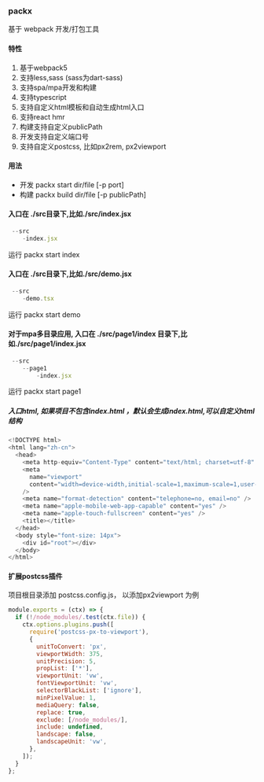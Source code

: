 ### packx

基于 webpack 开发/打包工具

#### 特性
1. 基于webpack5
2. 支持less,sass (sass为dart-sass)
3. 支持spa/mpa开发和构建
4. 支持typescript 
5. 支持自定义html模板和自动生成html入口
6. 支持react hmr
7. 构建支持自定义publicPath
8. 开发支持自定义端口号
9. 支持自定义postcss, 比如px2rem, px2viewport

#### 用法

- 开发 packx start dir/file [-p port]
- 构建 packx build dir/file [-p publicPath]


#### 入口在 ./src目录下,比如./src/index.jsx

```js
 --src
    -index.jsx
```

运行 packx start index

#### 入口在 ./src目录下,比如./src/demo.jsx

```js
 --src
    -demo.tsx
```

运行 packx start demo


#### 对于mpa多目录应用, 入口在 ./src/page1/index 目录下,比如./src/page1/index.jsx
```js
 --src
    --page1
        -index.jsx
```

运行 packx start page1

##### 入口html, 如果项目不包含index.html ，默认会生成index.html,可以自定义html结构

```js
<!DOCTYPE html>
<html lang="zh-cn">
  <head>
    <meta http-equiv="Content-Type" content="text/html; charset=utf-8" />
    <meta
      name="viewport"
      content="width=device-width,initial-scale=1,maximum-scale=1,user-scalable=no,minimal-ui,viewport-fit=cover"
    />
    <meta name="format-detection" content="telephone=no, email=no" />
    <meta name="apple-mobile-web-app-capable" content="yes" />
    <meta name="apple-touch-fullscreen" content="yes" />
    <title></title>
  </head>
  <body style="font-size: 14px">
    <div id="root"></div>
  </body>
</html>

```

#### 扩展postcss插件
项目根目录添加 postcss.config.js， 以添加px2viewport 为例

```js
module.exports = (ctx) => {
  if (!/node_modules/.test(ctx.file)) {
    ctx.options.plugins.push([
      require('postcss-px-to-viewport'),
      {
        unitToConvert: 'px',
        viewportWidth: 375,
        unitPrecision: 5,
        propList: ['*'],
        viewportUnit: 'vw',
        fontViewportUnit: 'vw',
        selectorBlackList: ['ignore'],
        minPixelValue: 1,
        mediaQuery: false,
        replace: true,
        exclude: [/node_modules/],
        include: undefined,
        landscape: false,
        landscapeUnit: 'vw',
      },
    ]);
  }
};
```
